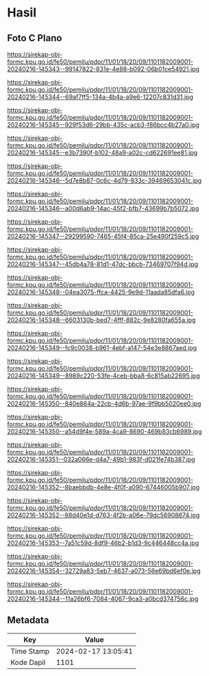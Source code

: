 # Hasil

## Foto C Plano

https://sirekap-obj-formc.kpu.go.id/fe50/pemilu/pdpr/11/01/18/20/09/1101182009001-20240216-145343--99147822-831e-4e88-b092-06b01ce54921.jpg

https://sirekap-obj-formc.kpu.go.id/fe50/pemilu/pdpr/11/01/18/20/09/1101182009001-20240216-145344--69af7ff5-134a-4b4a-a9e6-12207c831d31.jpg

https://sirekap-obj-formc.kpu.go.id/fe50/pemilu/pdpr/11/01/18/20/09/1101182009001-20240216-145345--929f53d6-29bb-435c-acb3-f86bcc4b27a0.jpg

https://sirekap-obj-formc.kpu.go.id/fe50/pemilu/pdpr/11/01/18/20/09/1101182009001-20240216-145345--e3b7390f-b102-48a9-a02c-cd622691ee81.jpg

https://sirekap-obj-formc.kpu.go.id/fe50/pemilu/pdpr/11/01/18/20/09/1101182009001-20240216-145346--5d7e8b87-0c6c-4d79-833c-39469653041c.jpg

https://sirekap-obj-formc.kpu.go.id/fe50/pemilu/pdpr/11/01/18/20/09/1101182009001-20240216-145346--a00d6ab9-14ac-45f2-bfb7-43699b7b5072.jpg

https://sirekap-obj-formc.kpu.go.id/fe50/pemilu/pdpr/11/01/18/20/09/1101182009001-20240216-145347--29299590-7465-45f4-85ca-25e490f259c5.jpg

https://sirekap-obj-formc.kpu.go.id/fe50/pemilu/pdpr/11/01/18/20/09/1101182009001-20240216-145347--45db4a78-81d1-47dc-bbcb-73469707f94d.jpg

https://sirekap-obj-formc.kpu.go.id/fe50/pemilu/pdpr/11/01/18/20/09/1101182009001-20240216-145348--04ea3075-ffca-4425-9e9d-11aada85dfa6.jpg

https://sirekap-obj-formc.kpu.go.id/fe50/pemilu/pdpr/11/01/18/20/09/1101182009001-20240216-145348--6603130b-bed7-4fff-882c-9e8280fa655a.jpg

https://sirekap-obj-formc.kpu.go.id/fe50/pemilu/pdpr/11/01/18/20/09/1101182009001-20240216-145349--fc9c0038-b961-4ebf-a147-54e3e8867aed.jpg

https://sirekap-obj-formc.kpu.go.id/fe50/pemilu/pdpr/11/01/18/20/09/1101182009001-20240216-145349--8989c220-53fe-4ceb-bba8-6c815ab22695.jpg

https://sirekap-obj-formc.kpu.go.id/fe50/pemilu/pdpr/11/01/18/20/09/1101182009001-20240216-145350--840e864a-22cb-4d6b-97ae-9f9bb5020ee0.jpg

https://sirekap-obj-formc.kpu.go.id/fe50/pemilu/pdpr/11/01/18/20/09/1101182009001-20240216-145350--a54d9f4e-589a-4ca9-8690-469b83cb6989.jpg

https://sirekap-obj-formc.kpu.go.id/fe50/pemilu/pdpr/11/01/18/20/09/1101182009001-20240216-145351--032a066e-d4a7-49b1-983f-d021fe74b387.jpg

https://sirekap-obj-formc.kpu.go.id/fe50/pemilu/pdpr/11/01/18/20/09/1101182009001-20240216-145352--8baebbdb-4e8e-4f0f-a090-67446005b907.jpg

https://sirekap-obj-formc.kpu.go.id/fe50/pemilu/pdpr/11/01/18/20/09/1101182009001-20240216-145352--88d40e1d-d763-4f2b-a06e-79dc56908674.jpg

https://sirekap-obj-formc.kpu.go.id/fe50/pemilu/pdpr/11/01/18/20/09/1101182009001-20240216-145353--7a51c59d-8df9-46b2-b1d3-9c446448cc4a.jpg

https://sirekap-obj-formc.kpu.go.id/fe50/pemilu/pdpr/11/01/18/20/09/1101182009001-20240216-145354--32729a83-5eb7-4637-a073-56e69bd6ef0e.jpg

https://sirekap-obj-formc.kpu.go.id/fe50/pemilu/pdpr/11/01/18/20/09/1101182009001-20240216-145344--11a26bf6-7084-4067-9ca3-a0bcd374756c.jpg


## Metadata

| Key        | Value               |
| ---------- | ------------------- |
| Time Stamp | 2024-02-17 13:05:41 |
| Kode Dapil | 1101                |



